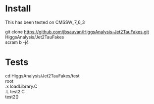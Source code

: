 # Install
This has been tested on CMSSW_7_6_3  

git clone https://github.com/jbsauvan/HiggsAnalysis-Jet2TauFakes.git HiggsAnalysis/Jet2TauFakes  
scram b -j4   

# Tests
cd HiggsAnalysis/Jet2TauFakes/test   
root   
 .x loadLibrary.C   
 .L test2.C   
 test2()   


